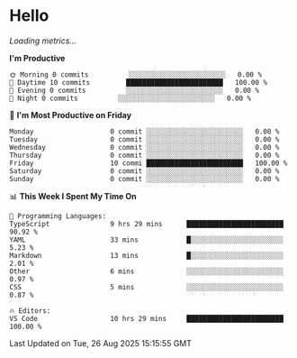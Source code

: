# Hello

<!-- METRICS:START -->
<p><em>Loading metrics…</em></p>
<!-- METRICS:END -->

<!--START_SECTION:waka-->
**I'm Productive**

```text
🌞 Morning 0 commits          ░░░░░░░░░░░░░░░░░░░░░░░░   0.00 % 
🌆 Daytime 10 commits         ████████████████████████   100.00 % 
🌃 Evening 0 commits          ░░░░░░░░░░░░░░░░░░░░░░░░   0.00 % 
🌙 Night 0 commits          ░░░░░░░░░░░░░░░░░░░░░░░░   0.00 % 
```
📅 **I'm Most Productive on Friday**

```text
Monday                   0 commit ░░░░░░░░░░░░░░░░░░░░░░░░   0.00 % 
Tuesday                  0 commit ░░░░░░░░░░░░░░░░░░░░░░░░   0.00 % 
Wednesday                0 commit ░░░░░░░░░░░░░░░░░░░░░░░░   0.00 % 
Thursday                 0 commit ░░░░░░░░░░░░░░░░░░░░░░░░   0.00 % 
Friday                   10 commi ████████████████████████   100.00 % 
Saturday                 0 commit ░░░░░░░░░░░░░░░░░░░░░░░░   0.00 % 
Sunday                   0 commit ░░░░░░░░░░░░░░░░░░░░░░░░   0.00 % 
```

📊 **This Week I Spent My Time On**

```text
💬 Programming Languages: 
TypeScript               9 hrs 29 mins      ████████████████████████   90.92 % 
YAML                     33 mins            █░░░░░░░░░░░░░░░░░░░░░░░   5.23 % 
Markdown                 13 mins            █░░░░░░░░░░░░░░░░░░░░░░░   2.01 % 
Other                    6 mins             ░░░░░░░░░░░░░░░░░░░░░░░░   0.97 % 
CSS                      5 mins             ░░░░░░░░░░░░░░░░░░░░░░░░   0.87 % 

🔥 Editors: 
VS Code                  10 hrs 29 mins     ████████████████████████   100.00 % 
```

 Last Updated on Tue, 26 Aug 2025 15:15:55 GMT
<!--END_SECTION:waka-->
